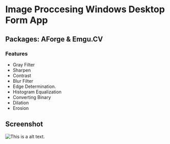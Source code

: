 # Image Proccesing Windows Desktop Form App

## Packages: AForge & Emgu.CV

### Features
* Gray Filter
* Sharpen
* Contrast 
* Blur Filter
* Edge Determination.
* Histogram Equalization
* Converting Binary
* Dilation
* Erosion

## Screenshot

![This is a alt text.](https://i.ibb.co/nRCHLKf/Ekran-g-r-nt-s-2021-12-10-195325.png "This is a sample image.")
